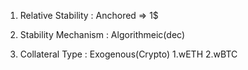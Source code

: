 1. Relative Stability : Anchored => 1$

2. Stability Mechanism : Algorithmeic(dec)

3. Collateral Type : Exogenous(Crypto)
   1.wETH
   2.wBTC
